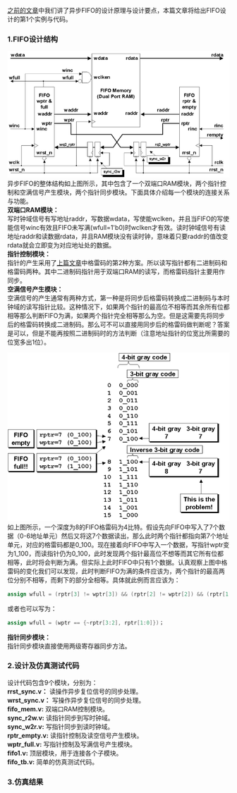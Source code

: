 [之前的文章](https://github.com/zhxiaoq9/WeChat/blob/master/ClassicalCircuitDesign_FIFO/FIFOIntroduction.md)中我们讲了异步FIFO的设计原理与设计要点，本篇文章将给出FIFO设计的第1个实例与代码。      

### 1.FIFO设计结构  
![FIFO1结构](https://raw.githubusercontent.com/zhxiaoq9/WeChat/master/ClassicalCircuitDesign_FIFO/images/fifo1.PNG "FIFO1结构")      
异步FIFO的整体结构如上图所示，其中包含了一个双端口RAM模块，两个指针控制和空满信号产生模块，两个指针同步模块。下面具体介绍每一个模块的连接关系与功能。     
**双端口RAM模块：**         
写时钟域信号有写地址raddr，写数据wdata，写使能wclken，并且当FIFO的写使能信号winc有效且FIFO未写满(wfull=1'b0)时wclken才有效。读时钟域信号有读地址raddr和读数据rdata，并且RAM模块没有读时钟，意味着只要raddr的值改变rdata就会立即变为对应地址处的数据。              
**指针控制模块：**             
指针的产生采用了[上篇文章](https://github.com/zhxiaoq9/WeChat/blob/master/ClassicalCircuitDesign_FIFO/FIFOIntroduction.md)中格雷码的第2种方案。所以读写指针都有二进制码和格雷码两种。其中二进制码指针用于双端口RAM的读写，而格雷码指针主要用作同步。           
**空满信号产生模块：**    
空满信号的产生通常有两种方式，第一种是将同步后格雷码转换成二进制码与本时钟域的读写指针比较。这种情况下，如果两个指针的最高位不相等而其余所有位都相等那么判断FIFO为满，如果两个指针完全相等那么为空。但是这需要先将同步后的格雷码转换成二进制码。那么可不可以直接用同步后的格雷码做判断呢？答案是可以，但是不能再按照二进制码时的方法判断（注意地址指针的位宽比所需要的位宽多出1位）。       

![格雷码产生空满信号错误](https://raw.githubusercontent.com/zhxiaoq9/WeChat/master/ClassicalCircuitDesign_FIFO/images/full_empty_fault.PNG "格雷码产生空满信号错误")      如上图所示，一个深度为8的FIFO格雷码为4比特。假设先向FIFO中写入了7个数据（0-6地址单元）然后又将这7个数据读出，那么此时两个指针都指向第7个地址单元，对应的格雷码都是0_100。现在接着向FIFO中写入一个数据，写指针wptr变为1_100，而读指针仍为0_100，此时发现两个指针最高位不想等而其它所有位都相等，此时将会判断为满。但实际上此时FIFO中只有1个数据。认真观察上图中格雷码的变化我们可以发现，此时判断FIFO为满的条件应该为，两个指针的最高两位分别不相等，而剩下的部分全相等。具体就此例而言应该为：
```Verilog
assign wfull = (rptr[3] != wptr[3]) && (rptr[2] != wptr[2]) && (rptr[1:0] == wptr[1:0])；
```
或者也可以写为：   
```Verilog
assign wfull = (wptr == {~rptr[3:2], rptr[1:0]})；
```
**指针同步模块：**    
指针同步模块直接使用两级寄存器同步方法。

### 2.设计及仿真测试代码      
设计代码包含9个模块，分别为：   
**rrst_sync.v：** 读操作异步复位信号的同步处理。       
**wrst_sync.v：** 写操作异步复位信号的同步处理。      
**fifo_mem.v:** 双端口RAM控制模块。      
**sync_r2w.v:** 读指针同步到写时钟域。      
**sync_w2r.v:** 写指针同步到读时钟域。     
**rptr_empty.v:** 读指针控制及读空信号产生模块。      
**wptr_full.v:** 写指针控制及写满信号产生模块。     
**fifo1.v:** 顶层模块，用于连接各个子模块。  
**fifo_tb.v:** 简单的仿真测试代码。     











### 3.仿真结果       

